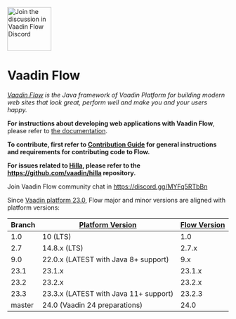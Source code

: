 <a target="_blank" href="https://discord.gg/MYFq5RTbBn"><img src="https://discord.com/assets/e4923594e694a21542a489471ecffa50.svg" width="100" alt="Join the discussion in Vaadin Flow Discord"></img></a>

Vaadin Flow
======
*[Vaadin Flow](https://vaadin.com/flow) is the Java framework of Vaadin Platform for building modern web sites that look great, perform well and make you and your users happy.*

**For instructions about developing web applications with Vaadin Flow**, please refer to [the documentation](https://vaadin.com/docs/latest/flow/overview).

**To contribute, first refer to [Contribution Guide](/CONTRIBUTING.md) for general instructions and requirements for contributing code to Flow.**

**For issues related to [Hilla](https://hilla.dev/), please refer to the https://github.com/vaadin/hilla repository.**

Join Vaadin Flow community chat in https://discord.gg/MYFq5RTbBn

Since [Vaadin platform 23.0](https://github.com/vaadin/platform), Flow major and minor versions are aligned with platform versions:

| Branch | [Platform Version](https://github.com/vaadin/platform/releases) | [Flow Version](https://github.com/vaadin/flow/releases) |
|--------|-----------------------------------------------------------------|---------------------------------------------------------|
|  1.0   |  10 (LTS)                                                       |  1.0                                                    |
|  2.7   |  14.8.x (LTS)                                                   |  2.7.x                                                  |
|  9.0   |  22.0.x (LATEST with Java 8+ support)                           |  9.x                                                    |
|  23.1  |  23.1.x                                                         |  23.1.x                                                 |
|  23.2  |  23.2.x                                                         |  23.2.x                                                 |
|  23.3  |  23.3.x (LATEST with Java 11+ support)                          |  23.2.3                                                 |
|  master|  24.0 (Vaadin 24 preparations)                                  |  24.0                                                   |
